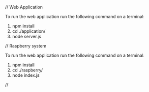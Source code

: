 // Web Application

To run the web application run the following command on a terminal:

1) npm install
2) cd ./application/
3) node server.js


// Raspberry system

To run the web application run the following command on a terminal:

1) npm install
2) cd ./raspberry/
3) node index.js

//
